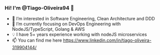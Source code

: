 ### Hi! I'm @Tiago-Oliveira94  👋

- :eyes: I’m interested in Software Engineering, Clean Architecture and DDD
- :seedling: I’m currently focusing on DevOps Engineering with NodeJS/TypeScript, Golang & AWS
- :bulb: I have 5+ years experience working with nodeJS microservices
- :mailbox: You can find me here https://www.linkedin.com/in/tiago-oliveira-319904144/

